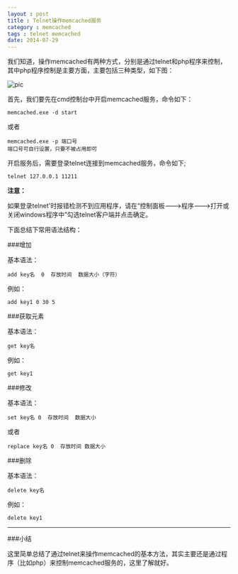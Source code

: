 ```yaml
---
layout : post
title : Telnet操作memcached服务
category : memcached
tags : telnet memcached
date: 2014-07-29
---
```

我们知道，操作memcached有两种方式，分别是通过telnet和php程序来控制，其中php程序控制是主要方面，主要包括三种类型，如下图：

![pic](http://ww2.sinaimg.cn/mw690/bd5a4d63jw1eiu65cgobnj208c07omxk.jpg)

<!--more-->

首先，我们要先在cmd控制台中开启memcached服务，命令如下：

	memcached.exe -d start

或者

	memcached.exe -p 端口号
	端口号可自行设置，只要不被占用即可


开启服务后，需要登录telnet连接到memcached服务，命令如下;
	
	telnet 127.0.0.1 11211

**注意：**

如果登录telnet'时报错检测不到应用程序，请在“控制面板--->程序--->打开或关闭windows程序中”勾选telnet客户端并点击确定。

下面总结下常用语法结构：

###增加

基本语法：
	
	add key名  0  存放时间  数据大小（字符）

例如：

	add key1 0 30 5

###获取元素

基本语法：

	get key名

例如：

	get key1

###修改

基本语法：

	set key名 0  存放时间  数据大小

或者

	replace key名 0  存放时间 数据大小

###删除

基本语法：

	delete key名

例如：

	delete key1

---

###小结

这里简单总结了通过telnet来操作memcached的基本方法，其实主要还是通过程序（比如php）来控制memcached服务的，这里了解就好。